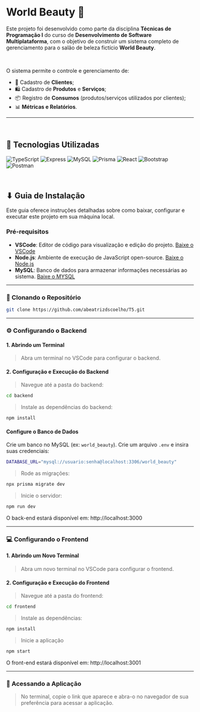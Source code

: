 # World Beauty 🌸

Este projeto foi desenvolvido como parte da disciplina **Técnicas de Programação I** do curso de **Desenvolvimento de Software Multiplataforma**, com o objetivo de construir um sistema completo de gerenciamento para o salão de beleza fictício **World Beauty**.

<br>

O sistema permite o controle e gerenciamento de:

- 📇 Cadastro de **Clientes**;
- 🛍️ Cadastro de **Produtos** e **Serviços**;
- 📦 Registro de **Consumos** (produtos/serviços utilizados por clientes);
- 📊 **Métricas e Relatórios**. 

---

<br>

## 🔧 Tecnologias Utilizadas

![TypeScript](https://img.shields.io/badge/typescript-%23007ACC.svg?style=for-the-badge&logo=typescript&logoColor=white) 
![Express](https://img.shields.io/badge/express.js-%23404d59.svg?style=for-the-badge&logo=express&logoColor=%2361DAFB) ![MySQL](https://img.shields.io/badge/MySQL-00000F?style=for-the-badge&logo=mysql&logoColor=white) 
![Prisma](https://img.shields.io/badge/Prisma-3982CE?style=for-the-badge&logo=Prisma&logoColor=white) ![React](https://img.shields.io/badge/React-20232A?style=for-the-badge&logo=react&logoColor=61DAFB)
![Bootstrap](https://img.shields.io/badge/-boostrap-0D1117?style=for-the-badge&logo=bootstrap&labelColor=0D1117) ![Postman](https://img.shields.io/badge/Postman-FF6C37.svg?style=for-the-badge&logo=Postman&logoColor=white)

<br>

## ⬇ Guia de Instalação

Este guia oferece instruções detalhadas sobre como baixar, configurar e executar este projeto em sua máquina local.

### Pré-requisitos
- **VSCode**: Editor de código para visualização e edição do projeto. [Baixe o VSCode](https://code.visualstudio.com/download)
- **Node.js**: Ambiente de execução de JavaScript open-source. [Baixe o Node.js](https://nodejs.org/en/download)
- **MySQL**: Banco de dados para armazenar informações necessárias ao sistema. [Baixe o MYSQL](https://dev.mysql.com/downloads/installer/)

---

### 🔁 Clonando o Repositório

```bash
git clone https://github.com/abeatrizdscoelho/T5.git
  ```

---

### ⚙️ Configurando o Backend

#### 1. Abrindo um Terminal
> Abra um terminal no VSCode para configurar o backend.

#### 2. Configuração e Execução do Backend
> Navegue até a pasta do backend:
```bash
cd backend
  ```

> Instale as dependências do backend:
```bash
npm install
  ```

#### Configure o Banco de Dados
Crie um banco no MySQL (ex: ```world_beauty```).
Crie um arquivo ```.env``` e insira suas credenciais:
```bash
DATABASE_URL="mysql://usuario:senha@localhost:3306/world_beauty"
  ```

> Rode as migrações:
```bash
npx prisma migrate dev
  ```

> Inicie o servidor:
```bash
npm run dev
  ```

O back-end estará disponível em: http://localhost:3000

---

### 💻 Configurando o Frontend

#### 1. Abrindo um Novo Terminal
> Abra um novo terminal no VSCode para configurar o frontend.

#### 2. Configuração e Execução do Frontend
> Navegue até a pasta do frontend:
```bash
cd frontend
  ```

> Instale as dependências:
```bash
npm install
  ```

> Inicie a aplicação
```bash
npm start
  ```

O front-end estará disponível em: http://localhost:3001

---

### 🔗 Acessando a Aplicação
> No terminal, copie o link que aparece e abra-o no navegador de sua preferência para acessar a aplicação.
